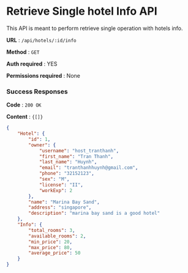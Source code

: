 # Retrieve Single hotel Info API

This API is meant to perform retrieve single operation with hotels info.

**URL** : `/api/hotels/:id/info`

**Method** : `GET`

**Auth required** : YES

**Permissions required** : None

### Success Responses

**Code** : `200 OK`

**Content** : `{[]}`

```json
{
    "Hotel": {
        "id": 1,
        "owner": {
            "username": "host_tranthanh",
            "first_name": "Tran Thanh",
            "last_name": "Huynh",
            "email": "tranthanhhuynh@gmail.com",
            "phone": "32152123",
            "sex": "M",
            "license": "II",
            "workExp": 2
        },
        "name": "Marina Bay Sand",
        "address": "singapore",
        "description": "marina bay sand is a good hotel"
    },
    "Info": {
        "total_rooms": 3,
        "available_rooms": 2,
        "min_price": 20,
        "max_price": 80,
        "average_price": 50
    }
}
```



